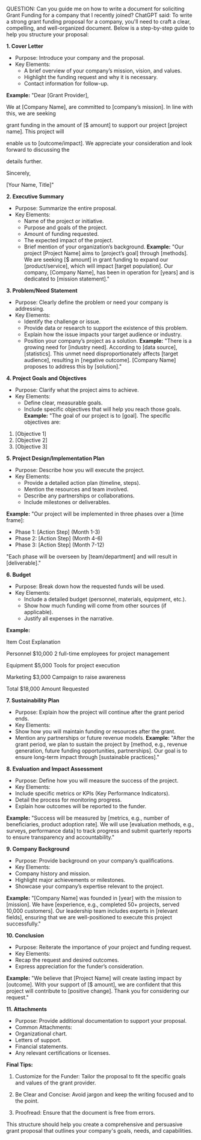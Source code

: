

QUESTION: Can you guide me on how to write a document for soliciting Grant Funding for a company that I recently joined?
ChatGPT said: To write a strong grant funding proposal for a company, you'll need to craft a clear, compelling, and well-organized document. Below is a step-by-step guide to help you structure your proposal:

**1. Cover Letter**
- Purpose: Introduce your company and the proposal.
- Key Elements:
   - A brief overview of your company’s mission, vision, and values.
   - Highlight the funding request and why it is necessary.
   - Contact information for follow-up.

**Example:** "Dear [Grant Provider],

We at [Company Name], are committed to [company’s mission]. In line with this, we are seeking

grant funding in the amount of [$ amount] to support our project [project name]. This project will 

enable us to [outcome/impact]. We appreciate your consideration and look forward to discussing the 

details further.

Sincerely,

[Your Name, Title]"

**2. Executive Summary**
- Purpose: Summarize the entire proposal.
- Key Elements:
  - Name of the project or initiative.
  - Purpose and goals of the project.
  - Amount of funding requested.
  - The expected impact of the project.
  - Brief mention of your organization’s background.
**Example:** "Our project [Project Name] aims to [project’s goal] through [methods]. We are seeking [$ amount] in grant funding to expand our [product/service], which will impact [target population]. Our company, [Company Name], has been in operation for [years] and is dedicated to [mission statement]."

**3. Problem/Need Statement**
- Purpose: Clearly define the problem or need your company is addressing.
- Key Elements:
  - Identify the challenge or issue.
  - Provide data or research to support the existence of this problem.
  - Explain how the issue impacts your target audience or industry.
  - Position your company’s project as a solution.
**Example:** "There is a growing need for [industry need]. According to [data source], [statistics]. This unmet need disproportionately affects [target audience], resulting in [negative outcome]. [Company Name] proposes to address this by [solution]."

**4. Project Goals and Objectives**
- Purpose: Clarify what the project aims to achieve.
- Key Elements:
  - Define clear, measurable goals.
  - Include specific objectives that will help you reach those goals.
**Example:** "The goal of our project is to [goal]. The specific objectives are:

1. [Objective 1]
2. [Objective 2]
3. [Objective 3]

**5. Project Design/Implementation Plan**
- Purpose: Describe how you will execute the project.
- Key Elements:
  - Provide a detailed action plan (timeline, steps).
  - Mention the resources and team involved.
  - Describe any partnerships or collaborations.
  - Include milestones or deliverables.

**Example:** "Our project will be implemented in three phases over a [time frame]:

- Phase 1: [Action Step] (Month 1-3)
- Phase 2: [Action Step] (Month 4-6)
- Phase 3: [Action Step] (Month 7-12)

"Each phase will be overseen by [team/department] and will result in [deliverable]."

**6. Budget**
- Purpose: Break down how the requested funds will be used.
- Key Elements:
  - Include a detailed budget (personnel, materials, equipment, etc.).
  - Show how much funding will come from other sources (if applicable).
  - Justify all expenses in the narrative.

**Example:**

Item	Cost	Explanation

Personnel	$10,000	2 full-time employees for project management

Equipment	$5,000	Tools for project execution

Marketing	$3,000	Campaign to raise awareness

Total	$18,000	Amount Requested

**7. Sustainability Plan**
- Purpose: Explain how the project will continue after the grant period ends.
- Key Elements:
 - Show how you will maintain funding or resources after the grant.
 - Mention any partnerships or future revenue models.
**Example:** "After the grant period, we plan to sustain the project by [method, e.g., revenue generation, future funding opportunities, partnerships]. Our goal is to ensure long-term impact through [sustainable practices]."

**8. Evaluation and Impact Assessment**
- Purpose: Define how you will measure the success of the project.
- Key Elements:
 - Include specific metrics or KPIs (Key Performance Indicators).
 - Detail the process for monitoring progress.
 - Explain how outcomes will be reported to the funder.

**Example:** "Success will be measured by [metrics, e.g., number of beneficiaries, product adoption rate]. We will use [evaluation methods, e.g., surveys, performance data] to track progress and submit quarterly reports to ensure transparency and accountability."

**9. Company Background**
- Purpose: Provide background on your company’s qualifications.
- Key Elements:
 - Company history and mission.
 - Highlight major achievements or milestones.
 - Showcase your company’s expertise relevant to the project.

**Example:** "[Company Name] was founded in [year] with the mission to [mission]. We have [experience, e.g., completed 50+ projects, served 10,000 customers]. Our leadership team includes experts in [relevant fields], ensuring that we are well-positioned to execute this project successfully."

**10. Conclusion**
- Purpose: Reiterate the importance of your project and funding request.
- Key Elements:
 - Recap the request and desired outcomes.
 - Express appreciation for the funder’s consideration.

**Example:** "We believe that [Project Name] will create lasting impact by [outcome]. With your support of [$ amount], we are confident that this project will contribute to [positive change]. Thank you for considering our request."

**11. Attachments**
- Purpose: Provide additional documentation to support your proposal.
- Common Attachments:
 - Organizational chart.
 - Letters of support.
 - Financial statements.
 - Any relevant certifications or licenses.

**Final Tips:**
1. Customize for the Funder: Tailor the proposal to fit the specific goals and values of the grant provider.

2. Be Clear and Concise: Avoid jargon and keep the writing focused and to the point.

3. Proofread: Ensure that the document is free from errors.

This structure should help you create a comprehensive and persuasive grant proposal that outlines your company's goals, needs, and capabilities.



